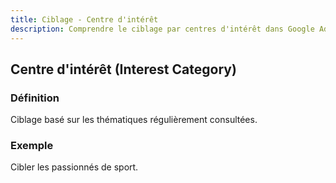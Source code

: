 ```yaml
---
title: Ciblage - Centre d'intérêt
description: Comprendre le ciblage par centres d'intérêt dans Google Ads
---
```


## Centre d'intérêt (Interest Category)

### Définition
Ciblage basé sur les thématiques régulièrement consultées.

### Exemple
Cibler les passionnés de sport.